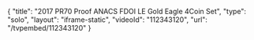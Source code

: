 {
    "title": "2017 PR70 Proof ANACS FDOI LE Gold Eagle 4Coin Set",
    "type": "solo",
    "layout": "iframe-static",
    "videoId": "112343120",
    "url": "\/tvpembed\/112343120"
}
